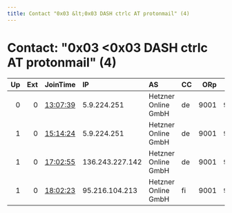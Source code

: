 ```yaml
---
title: Contact "0x03 &lt;0x03 DASH ctrlc AT protonmail" (4)
---
```


# Contact: "0x03 &lt;0x03 DASH ctrlc AT protonmail" (4)

|   Up |   Ext | JoinTime                                                                                            | IP              | AS                  | CC   |   ORp |   Dirp | OS    | Version   | Nickname   |   eFamMembers |
|-----:|------:|:----------------------------------------------------------------------------------------------------|:----------------|:--------------------|:-----|------:|-------:|:------|:----------|:-----------|--------------:|
|    0 |     0 | [13:07:39](https://metrics.torproject.org/rs.html#details/59C7EB6735A25D48158394F4563B2D4130C1544A) | 5.9.224.251     | Hetzner Online GmbH | de   |  9001 |   9030 | Linux | 0.2.9.16  | 0x03relay0 |             1 |
|    1 |     0 | [15:14:24](https://metrics.torproject.org/rs.html#details/3ACD9E56620E9392041F22E6097AD3E795CD167D) | 5.9.224.251     | Hetzner Online GmbH | de   |  9001 |   9030 | Linux | 0.2.9.16  | 0x03relay0 |             1 |
|    1 |     0 | [17:02:55](https://metrics.torproject.org/rs.html#details/ECC1F0C20A8EC3F971B023B7643488481B8DDF99) | 136.243.227.142 | Hetzner Online GmbH | de   |  9001 |   9030 | Linux | 0.2.9.16  | 0x03relay1 |             1 |
|    1 |     0 | [18:02:23](https://metrics.torproject.org/rs.html#details/4B4F0D23536A52E8B2FAEAA995FDFF1D4FC40569) | 95.216.104.213  | Hetzner Online GmbH | fi   |  9001 |   9030 | Linux | 0.2.9.16  | 0x03relay2 |             1 |
